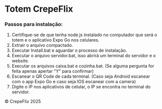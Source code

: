# Totem CrepeFlix

### Passos para instalação:
1. Certifique-se de que tenha node.js instalado no computador que será o totem e o aplicativo Expo Go nos celulares.
2. Extrair o arquivo compactado.
3. Executar Install.bat e aguardar o processo de instalação.
4. Executar o arquivo servidor.bat, isso abrirá um terminal do servidor e o website.
5. Executar os arquivos caixa.bat e cozinha.bat. (Se alguma pergunta for feita apenas apertar "Y" para confirmar)
6. Escanear o QR Code de cada terminal. (Caso seja Android escanear com o app Expo Go e caso seja IOS escanear com a camera)
7. Digite o IP nos aplicativos de celular, o IP se encontra no terminal do servidor.

© CrepeFlix 2025
